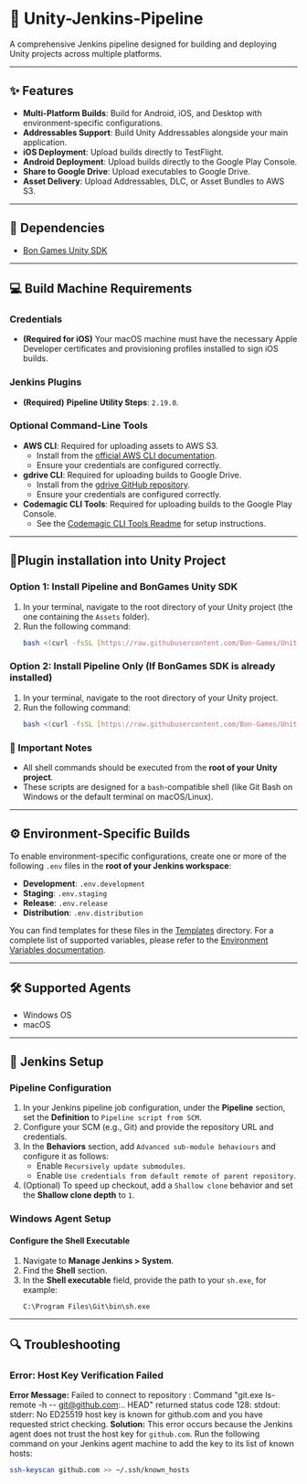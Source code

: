 # 🚀 Unity-Jenkins-Pipeline

A comprehensive Jenkins pipeline designed for building and deploying Unity projects across multiple platforms.

---

## ✨ Features

- **Multi-Platform Builds**: Build for Android, iOS, and Desktop with environment-specific configurations.
- **Addressables Support**: Build Unity Addressables alongside your main application.
- **iOS Deployment**: Upload builds directly to TestFlight.
- **Android Deployment**: Upload builds directly to the Google Play Console.
- **Share to Google Drive**: Upload executables to Google Drive.
- **Asset Delivery**: Upload Addressables, DLC, or Asset Bundles to AWS S3.

---

## 🔗 Dependencies

* [Bon Games Unity SDK](https://github.com/Bon-Games/BonGames-Unity-SDK.git)

---

## 💻 Build Machine Requirements

### Credentials
* **(Required for iOS)** Your macOS machine must have the necessary Apple Developer certificates and provisioning profiles installed to sign iOS builds.

### Jenkins Plugins
* **(Required)** **Pipeline Utility Steps**: `2.19.0`.

### Optional Command-Line Tools
* **AWS CLI**: Required for uploading assets to AWS S3.
    * Install from the [official AWS CLI documentation](https://aws.amazon.com/cli/).
    * Ensure your credentials are configured correctly.
* **gdrive CLI**: Required for uploading builds to Google Drive.
    * Install from the [gdrive GitHub repository](https://github.com/glotlabs/gdrive).
    * Ensure your credentials are configured correctly.
* **Codemagic CLI Tools**: Required for uploading builds to the Google Play Console.
    * See the [Codemagic CLI Tools Readme](./codemagic/Readme.md) for setup instructions.

---

## 🚀Plugin installation into Unity Project

### Option 1: Install Pipeline and BonGames Unity SDK
1.  In your terminal, navigate to the root directory of your Unity project (the one containing the `Assets` folder).
2.  Run the following command:
    ```bash
    bash <(curl -fsSL [https://raw.githubusercontent.com/Bon-Games/Unity-Jenkins-Pipeline/refs/heads/master/install/install.sh](https://raw.githubusercontent.com/Bon-Games/Unity-Jenkins-Pipeline/refs/heads/master/install/install.sh))
    ```

### Option 2: Install Pipeline Only (If BonGames SDK is already installed)
1.  In your terminal, navigate to the root directory of your Unity project.
2.  Run the following command:
    ```bash
    bash <(curl -fsSL [https://raw.githubusercontent.com/Bon-Games/Unity-Jenkins-Pipeline/refs/heads/master/install/install-jenkins-pipeline.sh](https://raw.githubusercontent.com/Bon-Games/Unity-Jenkins-Pipeline/refs/heads/master/install/install-jenkins-pipeline.sh))
    ```

### 📌 Important Notes
* All shell commands should be executed from the **root of your Unity project**.
* These scripts are designed for a `bash`-compatible shell (like Git Bash on Windows or the default terminal on macOS/Linux).

---

## ⚙️ Environment-Specific Builds
To enable environment-specific configurations, create one or more of the following `.env` files in the **root of your Jenkins workspace**:

* **Development**: `.env.development`
* **Staging**: `.env.staging`
* **Release**: `.env.release`
* **Distribution**: `.env.distribution`

You can find templates for these files in the [Templates](./templates) directory. For a complete list of supported variables, please refer to the [Environment Variables documentation](./docs/EnvironmentVariables.md).

---

## 🛠️ Supported Agents

* Windows OS
* macOS

---

## 🔧 Jenkins Setup

### Pipeline Configuration
1.  In your Jenkins pipeline job configuration, under the **Pipeline** section, set the **Definition** to `Pipeline script from SCM`.
2.  Configure your SCM (e.g., Git) and provide the repository URL and credentials.
3.  In the **Behaviors** section, add `Advanced sub-module behaviours` and configure it as follows:
    * Enable `Recursively update submodules`.
    * Enable `Use credentials from default remote of parent repository`.
4.  (Optional) To speed up checkout, add a `Shallow clone` behavior and set the **Shallow clone depth** to `1`.

### Windows Agent Setup
#### Configure the Shell Executable
1.  Navigate to **Manage Jenkins > System**.
2.  Find the **Shell** section.
3.  In the **Shell executable** field, provide the path to your `sh.exe`, for example:
    ```
    C:\Program Files\Git\bin\sh.exe
    ```

---

## 🔍 Troubleshooting

### Error: Host Key Verification Failed
**Error Message:**
Failed to connect to repository : Command "git.exe ls-remote -h -- git@github.com:.. HEAD" returned status code 128: stdout: stderr: No ED25519 host key is known for github.com and you have requested strict checking.
**Solution:**
This error occurs because the Jenkins agent does not trust the host key for `github.com`. Run the following command on your Jenkins agent machine to add the key to its list of known hosts:
```bash
ssh-keyscan github.com >> ~/.ssh/known_hosts